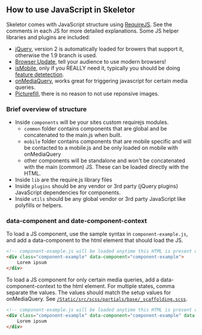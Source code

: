 ## How to use JavaScript in Skeletor

Skeletor comes with JavaScript structure using [RequireJS](http://requirejs.org). See the comments in each JS for more detailed explanations. Some JS helper libraries and plugins are included:

* [jQuery](https://jquery.com), version 2 is automatically loaded for browers that support it, otherwise the 1.9 branch is used.
* [Browser Update](http://browser-update.org), tell your audience to use modern browsers!
* [isMobile](https://github.com/kaimallea/isMobile), only if you REALLY need it, typically you should be doing [feature detetection](https://learn.jquery.com/code-organization/feature-browser-detection).
* [onMediaQuery](https://github.com/JoshBarr/on-media-query), works great for triggering javascript for certain media queries.
* [Picturefill](https://github.com/scottjehl/picturefill), there is no reason to not use reponsive images.

### Brief overview of structure

* Inside ```components``` will be your sites custom requirejs modules.
	* ```common``` folder contains components that are global and be concatenated to the main.js when built.
	* ```mobile``` folder contains components that are mobile specific and will be contacted to a mobile.js and be only loaded on mobile with onMediaQuery
	* other components will be standalone and won't be concatenated with the main (common) JS. These can be loaded directly with the HTML.
* Inside ```lib``` are the require.js library files
* Inside ```plugins``` should be any vendor or 3rd party (jQuery plugins) JavaScript dependencies for components.
* Inside ```utils``` should be any global vendor or 3rd party JavaScript like polyfills or helpers.


### data-component and date-component-context
To load a JS component, use the sample syntax in ```component-example.js```, and add a data-component to the html element that should load the JS.

```HTML
<!-- component-example.js will be loaded anytime this HTML is present on the page -->
<div class="component-example" data-component="component-example">
	Lorem ipsum
</div>
```

To load a JS component for only certain media queries, add a data-component-context to the html element. For multiple states, comma separate the values. The values should match the setup values for onMediaQuery. See [```/Static/src/scss/partials/base/_scaffolding.scss```](/Static/src/scss/partials/base/_scaffolding.scss).

```HTML
<!-- component-example.js will be loaded anytime this HTML is present on the page -->
<div class="component-example" data-component="component-example" data-component-context="tablet,desktop">
	Lorem ipsum
</div>
```